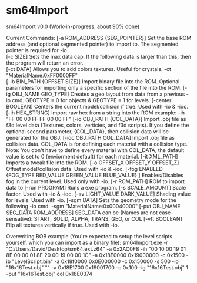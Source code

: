 # sm64Import

sm64Import v0.0 (Work-in-progress, about 90% done)

Current Commands:
[-a ROM_ADDRESS {SEG_POINTER}] Set the base ROM address (and optional segmented pointer) to import to. The segmented pointer is required for -io<br />
[-c SIZE] Sets the max data cap. If the following data is larger than this, then the program will return an error.<br />
[-ct DATA] Allows you to add colors textures. Useful for crystals.
-ct "MaterialName:0xFF0000FF"<br />
[-ib BIN_PATH {OFFSET SIZE}] Import binary file into the ROM. Optional parameters for importing only a specific section of the file into the ROM.
[-ig OBJ_NAME GEO_TYPE] Creates a geo layout from data from a previous -io cmd. GEOTYPE = 0 for objects & GEOTYPE = 1 for levels.
[-center BOOLEAN] Centers the current model/collision if true. Used with -io & -ioc.
[-ih HEX_STRING] Import raw hex from a string into the ROM
example: -ih "FF 00 00 FF FF 00 00 FF"
[-io OBJ_PATH {COL_DATA}] Import .obj file as f3d level data (Textures, colors, verticies, and f3d scripts). 
If you define the optional second parameter, {COL_DATA}, then collision data will be generated for the OBJ.
[-ioc OBJ_PATH COL_DATA] Import .obj file as collision data. COL_DATA is for defining each material with a collision type. 
Note: You don't have to define every material with COL_DATA, the default value is set to 0 (enviorment default) for each material.
[-it XML_PATH] Imports a tweak file into the ROM.
[-o OFFSET_X OFFSET_Y OFFSET_Z] Offset model/collision data. Used with -io & -ioc.
[-fog ENABLED {FOG_TYPE RED_VALUE GREEN_VALUE BLUE_VALUE} ] Enables/Disables fog in the current level. Used only with -io.
[-r ROM_PATH] ROM to import data to
[-run PROGRAM] Runs a exe program.
[-s SCALE_AMOUNT] Scale factor. Used with -io & -ioc.
[-sv LIGHT_VALUE DARK_VALUE] Shading value for levels. Used with -io.
[-sgm DATA] Sets the geometry mode for the following -io cmd.
-sgm "MaterialName:0x00040000"
[-put OBJ_NAME SEG_DATA ROM_ADDRESS]
SEG_DATA can be (Names are not case-sensative): START, SOLID, ALPHA, TRANS, GEO, or COL
[-vft BOOLEAN] Flip all textures vertically if true. Used with -io.

Overwriting BOB example (You're expected to setup the level scripts yourself, which you can import as a binary file):
sm64Import.exe -r "C:/Users/David/Desktop/sm64.ext.z64" -a 0x2AC0F8 -ih "00 10 00 19 01 8E 00 00 01 8E 20 00 19 00 00 1C" -a 0x18E0000 0x19000000 -c 0x1500 -ib "LevelScript.bin" -a 0x18f0000 0x0E000000 -c 0x150000 -s 500 -io "16x16Test.obj" "" -a 0x18E1700 0x19001700 -c 0x100 -ig "16x16Test.obj" 1 -put "16x16Test.obj" col 0x18E0374
